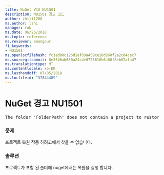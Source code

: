 ```yaml
---
title: NuGet 경고 NU1501
description: NU1501 경고 코드
author: zhili1208
ms.author: lzhi
manager: rob
ms.date: 06/25/2018
ms.topic: reference
ms.reviewer: anangaur
f1_keywords:
- NU1501
ms.openlocfilehash: fc1ad80c126d1af89a459ce10d960f2a2c84cac7
ms.sourcegitcommit: 8e3546ab630a24cde8725610b6a68f8eb87afa47
ms.translationtype: MT
ms.contentlocale: ko-KR
ms.lasthandoff: 07/05/2018
ms.locfileid: "37844489"
---
```

# <a name="nuget-warning-nu1501"></a>NuGet 경고 NU1501

<pre>The folder 'FolderPath' does not contain a project to restore.</pre>


### <a name="issue"></a>문제
프로젝트 복원 작동 하려고에서 찾을 수 없습니다. 

### <a name="solution"></a>솔루션
프로젝트가 포함 된 폴더에 nuget에서는 복원을 실행 합니다. 
